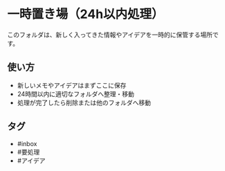 # 一時置き場（24h以内処理）

このフォルダは、新しく入ってきた情報やアイデアを一時的に保管する場所です。

## 使い方
- 新しいメモやアイデアはまずここに保存
- 24時間以内に適切なフォルダへ整理・移動
- 処理が完了したら削除または他のフォルダへ移動

## タグ
- #inbox
- #要処理
- #アイデア